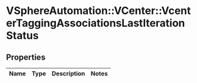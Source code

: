 # VSphereAutomation::VCenter::VcenterTaggingAssociationsLastIterationStatus

## Properties
Name | Type | Description | Notes
------------ | ------------- | ------------- | -------------


